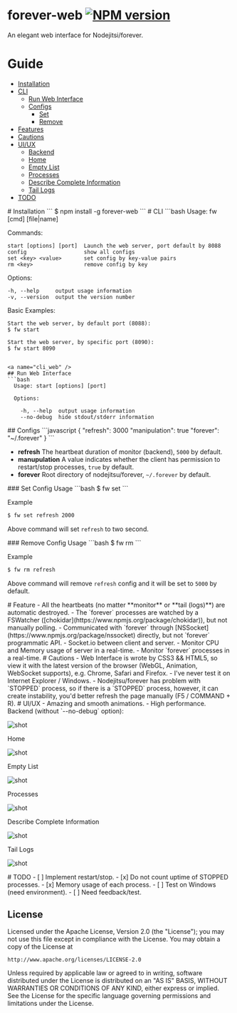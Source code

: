 forever-web [![NPM version](https://badge.fury.io/js/forever-web.svg)](http://badge.fury.io/js/forever-web)
===========
An elegant web interface for Nodejitsi/forever.

# Guide
- [Installation](#ins)
- [CLI](#cli)
  - [Run Web Interface](#cli_web)
  - [Configs](#cli_confs)
    - [Set](#cli_conf_set)
    - [Remove](#cli_conf_remove)
- [Features](#feats)
- [Cautions](#cauts)
- [UI/UX](#ui)
  - [Backend](#back)
  - [Home](#home)
  - [Empty List](#no_proc)
  - [Processes](#procs)
  - [Describe Complete Information](#info)
  - [Tail Logs](#tail_logs)
- [TODO](#todo)


<a name="ins" />
# Installation
```
$ npm install -g forever-web
```

<a name="cli" />
# CLI
```bash
  Usage: fw [cmd] [file|name]

  Commands:

    start [options] [port]  Launch the web server, port default by 8088
    config                  show all configs
    set <key> <value>       set config by key-value pairs
    rm <key>                remove config by key

  Options:

    -h, --help     output usage information
    -v, --version  output the version number

  Basic Examples:

    Start the web server, by default port (8088):
    $ fw start

    Start the web server, by specific port (8090):
    $ fw start 8090

```

<a name="cli_web" />
## Run Web Interface
```bash
  Usage: start [options] [port]

  Options:

    -h, --help  output usage information
    --no-debug  hide stdout/stderr information
```

<a name="cli_confs" />
## Configs
```javascript
{
  "refresh": 3000
  "manipulation": true
  "forever": "~/.forever"
}
```

- **refresh** The heartbeat duration of monitor (backend), `5000` by default.
- **manupulation** A value indicates whether the client has permission to restart/stop processes, `true` by default.
- **forever** Root directory of nodejitsu/forever, `~/.forever` by default.

<a name="cli_conf_set">
### Set Config
Usage
```bash
$ fw set <key> <value>
```

Example
```bash
$ fw set refresh 2000
```

Above command will set `refresh` to two second.

<a name="cli_conf_remove">
### Remove Config
Usage
```bash
$ fw rm <key>
```

Example
```bash
$ fw rm refresh
```

Above command will remove `refresh` config and it will be set to `5000` by default.


<a name="feats" />
# Feature
- All the heartbeats (no matter **monitor** or **tail (logs)**) are automatic destroyed.
- The `forever` processes are watched by a FSWatcher ([chokidar](https://www.npmjs.org/package/chokidar)), but not manually polling.
- Communicated with `forever` through [NSSocket](https://www.npmjs.org/package/nssocket) directly, but not `forever` programmatic API.
- Socket.io between client and server.
- Monitor CPU and Memory usage of server in a real-time.
- Monitor `forever` processes in a real-time.

<a name="cauts" />
# Cautions
- Web Interface is wrote by CSS3 && HTML5, so view it with the latest version of the browser (WebGL, Animation, WebSocket supports), e.g. Chrome, Safari and Firefox.
- I've never test it on Internet Explorer / Windows.
- Nodejitsu/forever has problem with `STOPPED` process, so if there is a `STOPPED` process, however, it can create instability, you'd better refresh the page manually (F5 / COMMAND + R).

<a name="ui" />
# UI/UX
- Amazing and smooth animations.
- High performance.

<a name="back" />
Backend (without `--no-debug` option):

![shot](screenshots/backend.jpg)

<a name="home" />
Home

![shot](screenshots/home.jpg)

<a name="no_proc" />
Empty List

![shot](screenshots/no-proc.jpg)

<a name="procs" />
Processes

![shot](screenshots/procs.jpg)

<a name="info" />
Describe Complete Information

![shot](screenshots/info.jpg)

<a name="tail_logs" />
Tail Logs

![shot](screenshots/tail-logs.jpg)

<a name="todo" />
# TODO
- [ ] Implement restart/stop.
- [x] Do not count uptime of STOPPED processes.
- [x] Memory usage of each process.
- [ ] Test on Windows (need environment).
- [ ] Need feedback/test.


## License
Licensed under the Apache License, Version 2.0 (the "License");
you may not use this file except in compliance with the License.
You may obtain a copy of the License at

    http://www.apache.org/licenses/LICENSE-2.0

Unless required by applicable law or agreed to in writing, software
distributed under the License is distributed on an "AS IS" BASIS,
WITHOUT WARRANTIES OR CONDITIONS OF ANY KIND, either express or implied.
See the License for the specific language governing permissions and
limitations under the License.
